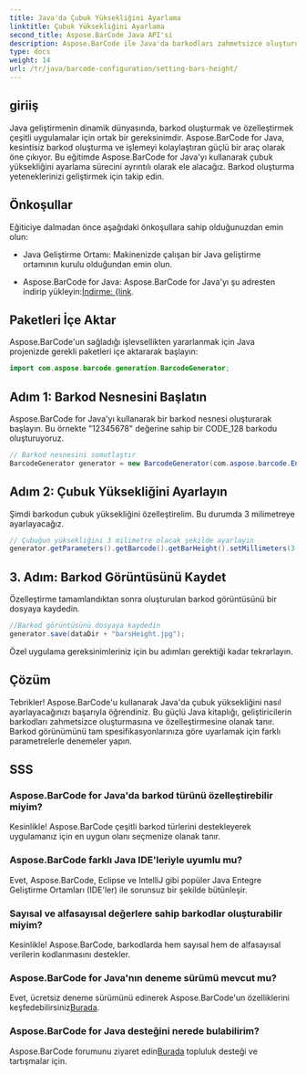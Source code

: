 ```yaml
---
title: Java'da Çubuk Yüksekliğini Ayarlama
linktitle: Çubuk Yüksekliğini Ayarlama
second_title: Aspose.BarCode Java API'si
description: Aspose.BarCode ile Java'da barkodları zahmetsizce oluşturun ve özelleştirin. Çubuk yüksekliğini ayarlayın, türleri seçin ve uygulamanızın yeteneklerini geliştirin.
type: docs
weight: 14
url: /tr/java/barcode-configuration/setting-bars-height/
---
```


## giriiş

Java geliştirmenin dinamik dünyasında, barkod oluşturmak ve özelleştirmek çeşitli uygulamalar için ortak bir gereksinimdir. Aspose.BarCode for Java, kesintisiz barkod oluşturma ve işlemeyi kolaylaştıran güçlü bir araç olarak öne çıkıyor. Bu eğitimde Aspose.BarCode for Java'yı kullanarak çubuk yüksekliğini ayarlama sürecini ayrıntılı olarak ele alacağız. Barkod oluşturma yeteneklerinizi geliştirmek için takip edin.

## Önkoşullar

Eğiticiye dalmadan önce aşağıdaki önkoşullara sahip olduğunuzdan emin olun:

- Java Geliştirme Ortamı: Makinenizde çalışan bir Java geliştirme ortamının kurulu olduğundan emin olun.

-  Aspose.BarCode for Java: Aspose.BarCode for Java'yı şu adresten indirip yükleyin:[İndirme: {link](https://releases.aspose.com/barcode/java/).

## Paketleri İçe Aktar

Aspose.BarCode'un sağladığı işlevsellikten yararlanmak için Java projenizde gerekli paketleri içe aktararak başlayın:

```java
import com.aspose.barcode.generation.BarcodeGenerator;
```

## Adım 1: Barkod Nesnesini Başlatın

Aspose.BarCode for Java'yı kullanarak bir barkod nesnesi oluşturarak başlayın. Bu örnekte "12345678" değerine sahip bir CODE_128 barkodu oluşturuyoruz.

```java
// Barkod nesnesini somutlaştır
BarcodeGenerator generator = new BarcodeGenerator(com.aspose.barcode.EncodeTypes.CODE_128, "12345678");
```

## Adım 2: Çubuk Yüksekliğini Ayarlayın

Şimdi barkodun çubuk yüksekliğini özelleştirelim. Bu durumda 3 milimetreye ayarlayacağız.

```java
// Çubuğun yüksekliğini 3 milimetre olacak şekilde ayarlayın
generator.getParameters().getBarcode().getBarHeight().setMillimeters(3.0f);
```

## 3. Adım: Barkod Görüntüsünü Kaydet

Özelleştirme tamamlandıktan sonra oluşturulan barkod görüntüsünü bir dosyaya kaydedin.

```java
//Barkod görüntüsünü dosyaya kaydedin
generator.save(dataDir + "barsHeight.jpg");
```

Özel uygulama gereksinimleriniz için bu adımları gerektiği kadar tekrarlayın.

## Çözüm

Tebrikler! Aspose.BarCode'u kullanarak Java'da çubuk yüksekliğini nasıl ayarlayacağınızı başarıyla öğrendiniz. Bu güçlü Java kitaplığı, geliştiricilerin barkodları zahmetsizce oluşturmasına ve özelleştirmesine olanak tanır. Barkod görünümünü tam spesifikasyonlarınıza göre uyarlamak için farklı parametrelerle denemeler yapın.

## SSS

### Aspose.BarCode for Java'da barkod türünü özelleştirebilir miyim?
Kesinlikle! Aspose.BarCode çeşitli barkod türlerini destekleyerek uygulamanız için en uygun olanı seçmenize olanak tanır.

### Aspose.BarCode farklı Java IDE'leriyle uyumlu mu?
Evet, Aspose.BarCode, Eclipse ve IntelliJ gibi popüler Java Entegre Geliştirme Ortamları (IDE'ler) ile sorunsuz bir şekilde bütünleşir.

### Sayısal ve alfasayısal değerlere sahip barkodlar oluşturabilir miyim?
Kesinlikle! Aspose.BarCode, barkodlarda hem sayısal hem de alfasayısal verilerin kodlanmasını destekler.

### Aspose.BarCode for Java'nın deneme sürümü mevcut mu?
 Evet, ücretsiz deneme sürümünü edinerek Aspose.BarCode'un özelliklerini keşfedebilirsiniz[Burada](https://releases.aspose.com/).

### Aspose.BarCode for Java desteğini nerede bulabilirim?
 Aspose.BarCode forumunu ziyaret edin[Burada](https://forum.aspose.com/c/barcode/13) topluluk desteği ve tartışmalar için.

